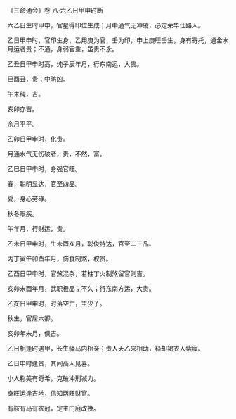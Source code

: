 《三命通会》卷 八·六乙日甲申时断

六乙日生时甲申，官星得印位生成；月中通气无冲破，必定荣华仕路人。

乙日甲申时，官印生身，乙用庚为官，壬为印，申上庚旺壬生，身有寄托，通金水月运者贵；不通，身弱官重，虽贵不永。

乙丑日甲申时高，纯子辰年月，行东南运，大贵。

巳酉丑，贵；中防凶。

午未纯，吉。

亥卯亦吉。

余月平平。

乙卯日甲申时，化贵。

月通水气无伤破者，贵，不然，富。

乙巳日甲申时，身强官旺。

春，聪明显达，官至四品。

夏，身心劳碌。

秋冬眼疾。

午年月，行财运，贵。

乙未日甲申时，生未酉亥月，聪俊特达，官至二三品。

丙丁寅午卯酉年月，伤食制煞，权贵。

乙酉日甲申时，官煞混杂，若柱丁火制煞留官则吉。

亥卯未酉年月，武职极品；不久；行东南方运，大贵。

乙亥日甲申时，时落空亡，主少子。

秋生，官居六卿。

亥卯年未月，俱吉。

乙日相逢时遇甲，长生驿马内相亲；贵人天乙来相助，释却褐衣入紫宸。

乙日申时逢贵，其间高人见喜。

小人称美有奇希，克破冲刑减力。

身旺运逢吉地，信知两旺财官。

有鞍有马有衣冠，定主门庭改换。

